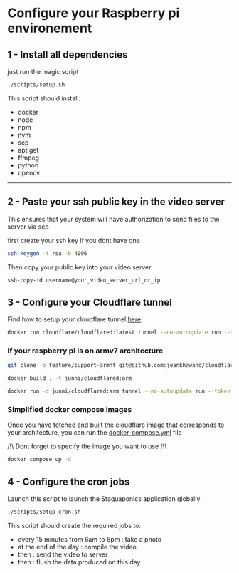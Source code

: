 
# Configure your Raspberry pi environement

## 1 - Install all dependencies

just run the magic script
```sh
./scripts/setup.sh
```

This script should install:
- docker
- node
- npm
- nvm
- scp
- apt get
- ffmpeg
- python
- opencv

***
## 2 - Paste your ssh public key in the video server

This ensures that your system will have authorization to send files to the server via scp

first create your ssh key if you dont have one

```sh
ssh-keygen -t rsa -b 4096
```

Then copy your public key into your video server

```sh
ssh-copy-id username@your_video_server_url_or_ip
```

## 3 - Configure your Cloudflare tunnel
Find how to setup your cloudflare tunnel [here](https://www.youtube.com/watch?v=ey4u7OUAF3c)

```sh
docker run cloudflare/cloudflared:latest tunnel --no-autoupdate run --token your-cloudfare-tunnel-token
```

### if your raspberry pi is on armv7 architecture

```sh
git clone -b feature/support-armhf git@github.com:jeankhawand/cloudflared.git 
```

```sh
docker build . -t junni/cloudflared:arm
```

```sh
docker run -d junni/cloudflared:arm tunnel --no-autoupdate run --token your-cloudfare-tunnel-token
```

### Simplified docker compose images
Once you have fetched and built the cloudflare image that corresponds to your architecture, you can run the [docker-compose.yml](docker-compose.yml) file 

/!\ Dont forget to specify the image you want to use /!\
```sh
docker compose up -d
```
## 4 - Configure the cron jobs
Launch this script to launch the Staquaponics application globally

```sh
./scripts/setup_cron.sh
```
This script should create the required jobs to: 
- every 15 minutes from 6am to 6pm : take a photo
- at the end of the day : compile the video
- then : send the video to server
- then : flush the data produced on this day
